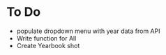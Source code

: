 # To Do
* populate dropdown menu with year data from API
* Write function for All
* Create Yearbook shot